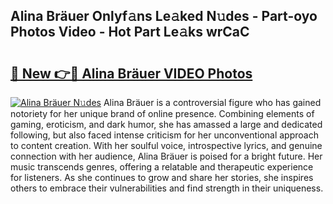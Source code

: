 ## Alina Bräuer Onlyf𝚊ns Le𝚊ked N𝚞des - Part-oyo Photos Video - Hot Part Le𝚊ks wrCaC

# <h2><a href="http://ab75883.deff.icu/?id=Alina+Br%c3%a4uer">🔗 New 👉🔴 Alina Bräuer VIDEO Photos</a></h2>

[![Alina Bräuer N𝚞des](https://i.imgur.com/rIISA9y.gif)](http://ab75883.deff.icu/?id=Alina+Br%c3%a4uer)
Alina Bräuer is a controversial figure who has gained notoriety for her unique brand of online presence. Combining elements of gaming, eroticism, and dark humor, she has amassed a large and dedicated following, but also faced intense criticism for her unconventional approach to content creation. With her soulful voice, introspective lyrics, and genuine connection with her audience, Alina Bräuer is poised for a bright future. Her music transcends genres, offering a relatable and therapeutic experience for listeners. As she continues to grow and share her stories, she inspires others to embrace their vulnerabilities and find strength in their uniqueness.

